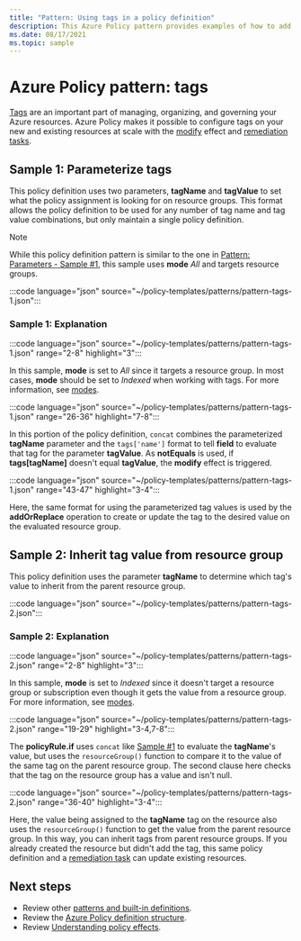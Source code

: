 ```yaml
---
title: "Pattern: Using tags in a policy definition"
description: This Azure Policy pattern provides examples of how to add parameterized tags or inherit tags from a resource group in a policy definition.
ms.date: 08/17/2021
ms.topic: sample
---
```

# Azure Policy pattern: tags

[Tags](/azure/azure-resource-manager/management/tag-resources) are an important part of
managing, organizing, and governing your Azure resources. Azure Policy makes it possible to
configure tags on your new and existing resources at scale with the
[modify](../concepts/effect-modify.md) effect and
[remediation tasks](../how-to/remediate-resources.md).

## Sample 1: Parameterize tags

This policy definition uses two parameters, **tagName** and **tagValue** to set what the policy
assignment is looking for on resource groups. This format allows the policy definition to be used
for any number of tag name and tag value combinations, but only maintain a single policy definition.

> [!NOTE]
> While this policy definition pattern is similar to the one in
> [Pattern: Parameters - Sample #1](./pattern-parameters.md#sample-1-string-parameters), this sample
> uses **mode** _All_ and targets resource groups.

:::code language="json" source="~/policy-templates/patterns/pattern-tags-1.json":::

### Sample 1: Explanation

:::code language="json" source="~/policy-templates/patterns/pattern-tags-1.json" range="2-8" highlight="3":::

In this sample, **mode** is set to _All_ since it targets a resource group. In most cases, **mode**
should be set to _Indexed_ when working with tags. For more information, see
[modes](../concepts/definition-structure-basics.md#resource-manager-modes).

:::code language="json" source="~/policy-templates/patterns/pattern-tags-1.json" range="26-36" highlight="7-8":::

In this portion of the policy definition, `concat` combines the parameterized **tagName** parameter
and the `tags['name']` format to tell **field** to evaluate that tag for the parameter **tagValue**.
As **notEquals** is used, if **tags\[tagName\]** doesn't equal **tagValue**, the **modify** effect
is triggered.

:::code language="json" source="~/policy-templates/patterns/pattern-tags-1.json" range="43-47" highlight="3-4":::

Here, the same format for using the parameterized tag values is used by the **addOrReplace**
operation to create or update the tag to the desired value on the evaluated resource group.

## Sample 2: Inherit tag value from resource group

This policy definition uses the parameter **tagName** to determine which tag's value to inherit from
the parent resource group.

:::code language="json" source="~/policy-templates/patterns/pattern-tags-2.json":::

### Sample 2: Explanation

:::code language="json" source="~/policy-templates/patterns/pattern-tags-2.json" range="2-8" highlight="3":::

In this sample, **mode** is set to _Indexed_ since it doesn't target a resource group or
subscription even though it gets the value from a resource group. For more information, see
[modes](../concepts/definition-structure-basics.md#mode).

:::code language="json" source="~/policy-templates/patterns/pattern-tags-2.json" range="19-29" highlight="3-4,7-8":::

The **policyRule.if** uses `concat` like [Sample #1](#sample-1-parameterize-tags) to evaluate the
**tagName**'s value, but uses the `resourceGroup()` function to compare it to the value of the same
tag on the parent resource group. The second clause here checks that the tag on the resource group
has a value and isn't null.

:::code language="json" source="~/policy-templates/patterns/pattern-tags-2.json" range="36-40" highlight="3-4":::

Here, the value being assigned to the **tagName** tag on the resource also uses the
`resourceGroup()` function to get the value from the parent resource group. In this way, you can
inherit tags from parent resource groups. If you already created the resource but didn't add the
tag, this same policy definition and a [remediation task](../how-to/remediate-resources.md) can
update existing resources.

## Next steps

- Review other [patterns and built-in definitions](./index.md).
- Review the [Azure Policy definition structure](../concepts/definition-structure-basics.md).
- Review [Understanding policy effects](../concepts/effect-basics.md).

